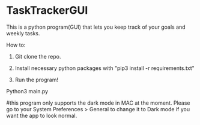 # TaskTrackerGUI
This is a python program(GUI) that lets you keep track of your goals and weekly tasks.

How to:
1. Git clone the repo.

2. Install necessary python packages with  "pip3 install -r requirements.txt" 


3. Run the program!

Python3 main.py



#this program only supports the dark mode in MAC at the moment. Please go to your System Preferences > General to change it to Dark mode if you want the app to look normal.
